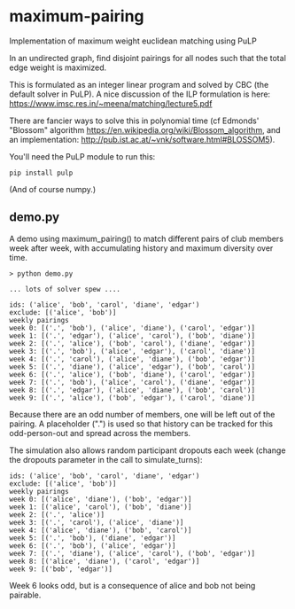 # maximum-pairing
Implementation of maximum weight euclidean matching using PuLP

In an undirected graph, find disjoint pairings for all nodes such that the total
edge weight is maximized.

This is formulated as an integer linear program and solved by
CBC (the default solver in PuLP).  A nice discussion of the ILP
formulation is here: https://www.imsc.res.in/~meena/matching/lecture5.pdf

There are fancier ways to solve this in polynomial time
(cf Edmonds' "Blossom" algorithm https://en.wikipedia.org/wiki/Blossom_algorithm,
and an implementation: http://pub.ist.ac.at/~vnk/software.html#BLOSSOM5).

You'll need the PuLP module to run this:

`pip install pulp`

(And of course numpy.)


## demo.py
A demo using maximum_pairing() to match different pairs of club
members week after week, with accumulating history and
maximum diversity over time.

```
> python demo.py

... lots of solver spew ....

ids: ('alice', 'bob', 'carol', 'diane', 'edgar')
exclude: [('alice', 'bob')]
weekly pairings
week 0: [('.', 'bob'), ('alice', 'diane'), ('carol', 'edgar')]
week 1: [('.', 'edgar'), ('alice', 'carol'), ('bob', 'diane')]
week 2: [('.', 'alice'), ('bob', 'carol'), ('diane', 'edgar')]
week 3: [('.', 'bob'), ('alice', 'edgar'), ('carol', 'diane')]
week 4: [('.', 'carol'), ('alice', 'diane'), ('bob', 'edgar')]
week 5: [('.', 'diane'), ('alice', 'edgar'), ('bob', 'carol')]
week 6: [('.', 'alice'), ('bob', 'diane'), ('carol', 'edgar')]
week 7: [('.', 'bob'), ('alice', 'carol'), ('diane', 'edgar')]
week 8: [('.', 'edgar'), ('alice', 'diane'), ('bob', 'carol')]
week 9: [('.', 'alice'), ('bob', 'edgar'), ('carol', 'diane')]
```

Because there are an odd number of members, one will be left out
of the pairing. A placeholder (".") is used so that history can
be tracked for this odd-person-out and spread across the members.


The simulation also allows random participant dropouts each week
(change the dropouts parameter in the call to simulate_turns):
```
ids: ('alice', 'bob', 'carol', 'diane', 'edgar')
exclude: [('alice', 'bob')]
weekly pairings
week 0: [('alice', 'diane'), ('bob', 'edgar')]
week 1: [('alice', 'carol'), ('bob', 'diane')]
week 2: [('.', 'alice')]
week 3: [('.', 'carol'), ('alice', 'diane')]
week 4: [('alice', 'diane'), ('bob', 'carol')]
week 5: [('.', 'bob'), ('diane', 'edgar')]
week 6: [('.', 'bob'), ('alice', 'edgar')]
week 7: [('.', 'diane'), ('alice', 'carol'), ('bob', 'edgar')]
week 8: [('alice', 'diane'), ('carol', 'edgar')]
week 9: [('bob', 'edgar')]
```
Week 6 looks odd, but is a consequence of alice and bob not being pairable.
